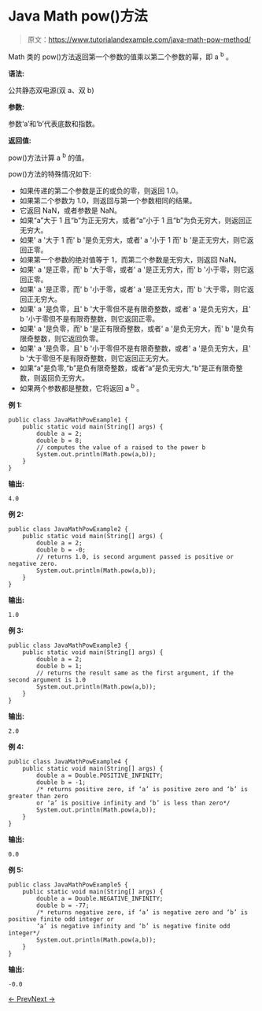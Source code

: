 # Java Math pow()方法

> 原文：<https://www.tutorialandexample.com/java-math-pow-method/>

Math 类的 pow()方法返回第一个参数的值乘以第二个参数的幂，即 a <sup>b</sup> 。

**语法:**

公共静态双电源(双 a、双 b)

**参数:**

参数‘a’和‘b’代表底数和指数。

**返回值:**

pow()方法计算 a <sup>b</sup> 的值。

pow()方法的特殊情况如下:

*   如果传递的第二个参数是正的或负的零，则返回 1.0。
*   如果第二个参数为 1.0，则返回与第一个参数相同的结果。
*   它返回 NaN，或者参数是 NaN。
*   如果“a”大于 1 且“b”为正无穷大，或者“a”小于 1 且“b”为负无穷大，则返回正无穷大。
*   如果' a '大于 1 而' b '是负无穷大，或者' a '小于 1 而' b '是正无穷大，则它返回正零。
*   如果第一个参数的绝对值等于 1，而第二个参数是无穷大，则返回 NaN。
*   如果' a '是正零，而' b '大于零，或者' a '是正无穷大，而' b '小于零，则它返回正零。
*   如果' a '是正零，而' b '小于零，或者' a '是正无穷大，而' b '大于零，则它返回正无穷大。
*   如果' a '是负零，且' b '大于零但不是有限奇整数，或者' a '是负无穷大，且' b '小于零但不是有限奇整数，则它返回正零。
*   如果' a '是负零，而' b '是正有限奇整数，或者' a '是负无穷大，而' b '是负有限奇整数，则它返回负零。
*   如果' a '是负零，且' b '小于零但不是有限奇整数，或者' a '是负无穷大，且' b '大于零但不是有限奇整数，则它返回正无穷大。
*   如果“a”是负零,“b”是负有限奇整数，或者“a”是负无穷大,“b”是正有限奇整数，则返回负无穷大。
*   如果两个参数都是整数，它将返回 a <sup>b</sup> 。

**例 1:**

```
public class JavaMathPowExample1 {
    public static void main(String[] args) {
        double a = 2;
        double b = 8;
        // computes the value of a raised to the power b
        System.out.println(Math.pow(a,b));
    }
}
```

**输出:**

```
4.0
```

**例 2:**

```
public class JavaMathPowExample2 {
    public static void main(String[] args) {
        double a = 2;
        double b = -0;
        // returns 1.0, is second argument passed is positive or negative zero.
        System.out.println(Math.pow(a,b));
    }
}
```

**输出:**

```
1.0
```

**例 3:**

```
public class JavaMathPowExample3 {
    public static void main(String[] args) {
        double a = 2;
        double b = 1;
        // returns the result same as the first argument, if the second argument is 1.0
        System.out.println(Math.pow(a,b));
    }
}
```

**输出:**

```
2.0
```

**例 4:**

```
public class JavaMathPowExample4 {
    public static void main(String[] args) {
        double a = Double.POSITIVE_INFINITY;
        double b = -1;
        /* returns positive zero, if ‘a’ is positive zero and ‘b’ is greater than zero
        or ‘a’ is positive infinity and ‘b’ is less than zero*/
        System.out.println(Math.pow(a,b));
    }
}
```

**输出:**

```
0.0
```

**例 5:**

```
public class JavaMathPowExample5 {
    public static void main(String[] args) {
        double a = Double.NEGATIVE_INFINITY;
        double b = -77;
        /* returns negative zero, if ‘a’ is negative zero and ‘b’ is positive finite odd integer or
        ‘a’ is negative infinity and ‘b’ is negative finite odd integer*/
        System.out.println(Math.pow(a,b));
    }
}
```

**输出:**

```
-0.0
```

[← Prev](https://www.tutorialandexample.com/java-math-nextup-method/)[Next →](https://www.tutorialandexample.com/java-math-random-method/)